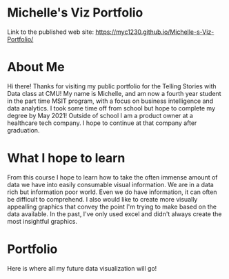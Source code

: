# Michelle's Viz Portfolio
Link to the published web site: 
https://myc1230.github.io/Michelle-s-Viz-Portfolio/ 
# About Me
Hi there! Thanks for visiting my public portfolio for the Telling Stories with Data class at CMU! 
My name is Michelle, and am now a fourth year student in the part time MSIT program, with a focus on business intelligence and data analytics. I took some time off from school but hope to complete my degree by May 2021!
Outside of school I am a product owner at a healthcare tech company. I hope to continue at that company after graduation. 
# What I hope to learn
From this course I hope to learn how to take the often immense amount of data we have into easily consumable visual information. We are in a data rich but information poor world. Even we do have information, it can often be difficult to comprehend. I also would like to create more visually appealling graphics that convey the point I'm trying to make based on the data available. In the past, I've only used excel and didn't always create the most insightful graphics. 
# Portfolio
Here is where all my future data visualization will go!
